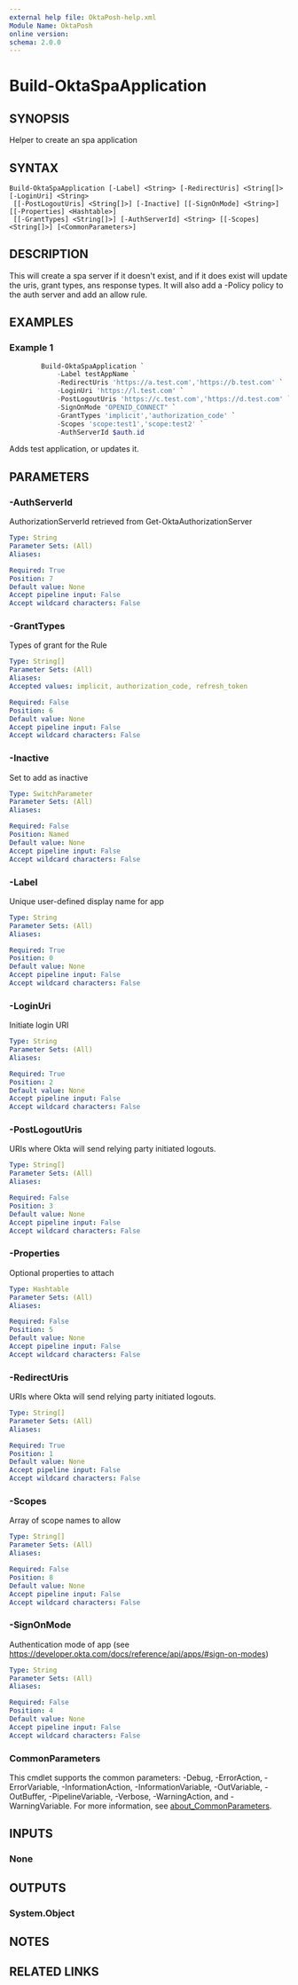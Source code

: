 ```yaml
---
external help file: OktaPosh-help.xml
Module Name: OktaPosh
online version:
schema: 2.0.0
---
```


# Build-OktaSpaApplication

## SYNOPSIS
Helper to create an spa application

## SYNTAX

```
Build-OktaSpaApplication [-Label] <String> [-RedirectUris] <String[]> [-LoginUri] <String>
 [[-PostLogoutUris] <String[]>] [-Inactive] [[-SignOnMode] <String>] [[-Properties] <Hashtable>]
 [[-GrantTypes] <String[]>] [-AuthServerId] <String> [[-Scopes] <String[]>] [<CommonParameters>]
```

## DESCRIPTION
This will create a spa server if it doesn't exist, and if it does exist will update the uris, grant types, ans response types. It will also add a <appName>-Policy policy to the auth server and add an allow rule.

## EXAMPLES

### Example 1
```powershell
        Build-OktaSpaApplication `
            -Label testAppName `
            -RedirectUris 'https://a.test.com','https://b.test.com' `
            -LoginUri 'https://l.test.com' `
            -PostLogoutUris 'https://c.test.com','https://d.test.com' `
            -SignOnMode "OPENID_CONNECT" `
            -GrantTypes 'implicit','authorization_code' `
            -Scopes 'scope:test1','scope:test2' `
            -AuthServerId $auth.id

```

Adds test application, or updates it.

## PARAMETERS

### -AuthServerId
AuthorizationServerId retrieved from Get-OktaAuthorizationServer

```yaml
Type: String
Parameter Sets: (All)
Aliases:

Required: True
Position: 7
Default value: None
Accept pipeline input: False
Accept wildcard characters: False
```

### -GrantTypes
Types of grant for the Rule

```yaml
Type: String[]
Parameter Sets: (All)
Aliases:
Accepted values: implicit, authorization_code, refresh_token

Required: False
Position: 6
Default value: None
Accept pipeline input: False
Accept wildcard characters: False
```

### -Inactive
Set to add as inactive

```yaml
Type: SwitchParameter
Parameter Sets: (All)
Aliases:

Required: False
Position: Named
Default value: None
Accept pipeline input: False
Accept wildcard characters: False
```

### -Label
Unique user-defined display name for app

```yaml
Type: String
Parameter Sets: (All)
Aliases:

Required: True
Position: 0
Default value: None
Accept pipeline input: False
Accept wildcard characters: False
```

### -LoginUri
Initiate login URI

```yaml
Type: String
Parameter Sets: (All)
Aliases:

Required: True
Position: 2
Default value: None
Accept pipeline input: False
Accept wildcard characters: False
```

### -PostLogoutUris
URIs where Okta will send relying party initiated logouts.

```yaml
Type: String[]
Parameter Sets: (All)
Aliases:

Required: False
Position: 3
Default value: None
Accept pipeline input: False
Accept wildcard characters: False
```

### -Properties
Optional properties to attach

```yaml
Type: Hashtable
Parameter Sets: (All)
Aliases:

Required: False
Position: 5
Default value: None
Accept pipeline input: False
Accept wildcard characters: False
```

### -RedirectUris
URIs where Okta will send relying party initiated logouts.

```yaml
Type: String[]
Parameter Sets: (All)
Aliases:

Required: True
Position: 1
Default value: None
Accept pipeline input: False
Accept wildcard characters: False
```

### -Scopes
Array of scope names to allow

```yaml
Type: String[]
Parameter Sets: (All)
Aliases:

Required: False
Position: 8
Default value: None
Accept pipeline input: False
Accept wildcard characters: False
```

### -SignOnMode
Authentication mode of app (see https://developer.okta.com/docs/reference/api/apps/#sign-on-modes)

```yaml
Type: String
Parameter Sets: (All)
Aliases:

Required: False
Position: 4
Default value: None
Accept pipeline input: False
Accept wildcard characters: False
```

### CommonParameters
This cmdlet supports the common parameters: -Debug, -ErrorAction, -ErrorVariable, -InformationAction, -InformationVariable, -OutVariable, -OutBuffer, -PipelineVariable, -Verbose, -WarningAction, and -WarningVariable. For more information, see [about_CommonParameters](http://go.microsoft.com/fwlink/?LinkID=113216).

## INPUTS

### None

## OUTPUTS

### System.Object
## NOTES

## RELATED LINKS
